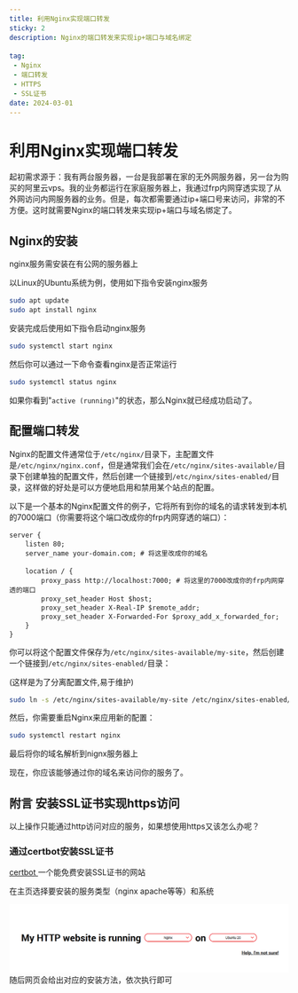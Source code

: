 ```yaml
---
title: 利用Nginx实现端口转发
sticky: 2
description: Nginx的端口转发来实现ip+端口与域名绑定

tag:
 - Nginx
 - 端口转发	
 - HTTPS
 - SSL证书
date: 2024-03-01
---
```


# 利用Nginx实现端口转发

起初需求源于：我有两台服务器，一台是我部署在家的无外网服务器，另一台为购买的阿里云vps。我的业务都运行在家庭服务器上，我通过frp内网穿透实现了从外网访问内网服务器的业务。但是，每次都需要通过ip+端口号来访问，非常的不方便。这时就需要Nginx的端口转发来实现ip+端口与域名绑定了。

## Nginx的安装

nginx服务需安装在有公网的服务器上

以Linux的Ubuntu系统为例，使用如下指令安装nginx服务

```bash
sudo apt update
sudo apt install nginx
```

安装完成后使用如下指令启动nginx服务

```bash
sudo systemctl start nginx
```

然后你可以通过一下命令查看nginx是否正常运行

```bash
sudo systemctl status nginx
```

如果你看到"`active (running)`"的状态，那么Nginx就已经成功启动了。

## 配置端口转发

Nginx的配置文件通常位于`/etc/nginx/`目录下，主配置文件是`/etc/nginx/nginx.conf`，但是通常我们会在`/etc/nginx/sites-available/`目录下创建单独的配置文件，然后创建一个链接到`/etc/nginx/sites-enabled/`目录，这样做的好处是可以方便地启用和禁用某个站点的配置。

以下是一个基本的Nginx配置文件的例子，它将所有到你的域名的请求转发到本机的7000端口（你需要将这个端口改成你的frp内网穿透的端口）：

```
server {
    listen 80;
    server_name your-domain.com; # 将这里改成你的域名

    location / {
        proxy_pass http://localhost:7000; # 将这里的7000改成你的frp内网穿透的端口
        proxy_set_header Host $host;
        proxy_set_header X-Real-IP $remote_addr;
        proxy_set_header X-Forwarded-For $proxy_add_x_forwarded_for;
    }
}
```

你可以将这个配置文件保存为`/etc/nginx/sites-available/my-site`，然后创建一个链接到`/etc/nginx/sites-enabled/`目录：

(这样是为了分离配置文件,易于维护)

```bash
sudo ln -s /etc/nginx/sites-available/my-site /etc/nginx/sites-enabled/
```

然后，你需要重启Nginx来应用新的配置：

```bash
sudo systemctl restart nginx
```

最后将你的域名解析到nignx服务器上

现在，你应该能够通过你的域名来访问你的服务了。



## 附言 安装SSL证书实现https访问

以上操作只能通过http访问对应的服务，如果想使用https又该怎么办呢？

### 通过certbot安装SSL证书

[certbot ](https://certbot.eff.org/)一个能免费安装SSL证书的网站

在主页选择要安装的服务类型（nginx apache等等）和系统

![img](image1.png)随后网页会给出对应的安装方法，依次执行即可
